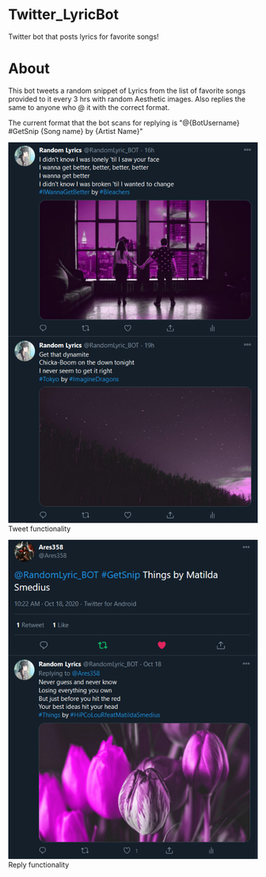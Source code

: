 # Twitter_LyricBot
Twitter bot that posts lyrics for favorite songs!

# About

This bot tweets a random snippet of Lyrics from the list of favorite songs provided to it every 3 hrs with random Aesthetic images. Also replies the same to anyone who @ it with the correct format.

The current format that the bot scans for replying is "@{BotUsername} #GetSnip {Song name} by {Artist Name}"


![Tweet](https://github.com/Ares358/Twitter_LyricBot/blob/master/screenshots/Tweet1_SS.png)
Tweet functionality

![Reply](https://github.com/Ares358/Twitter_LyricBot/blob/master/screenshots/Reply_SS.png)
Reply functionality


